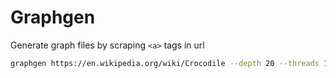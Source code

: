 # Graphgen

Generate graph files by scraping `<a>` tags in url

```sh
graphgen https://en.wikipedia.org/wiki/Crocodile --depth 20 --threads 10 --output-file crocodile.csv
```
